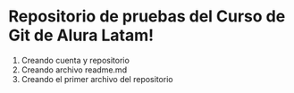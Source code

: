 <h1>Repositorio de pruebas del Curso de Git de Alura Latam!</h1>

<ol>
  <li>Creando cuenta y repositorio</li>
  <li>Creando archivo readme.md</li>
  <li>Creando el primer archivo del repositorio</li>
</ol>

